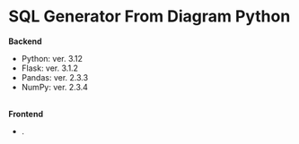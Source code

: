 # SQL Generator From Diagram Python
<b>
	Backend
</b>
<br/>
<ul>
	<li>Python: ver. 3.12</li>
	<li>Flask: ver. 3.1.2</li>
	<li>Pandas: ver. 2.3.3</li>
	<li>NumPy: ver. 2.3.4</li>
</ul>
<br/>
<b>
	Frontend
</b>
<br/>
<ul>
	<li>.</li>
</ul>
<br/>
